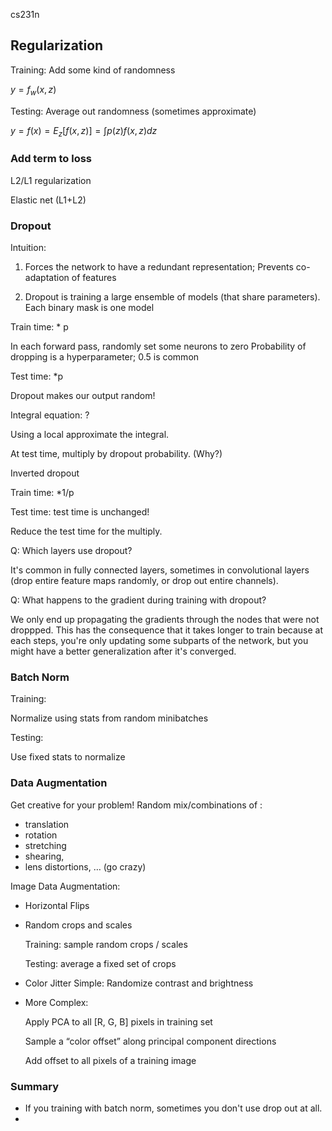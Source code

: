 cs231n



## Regularization

Training: Add some kind of randomness

$y=f_w(x,z)$

Testing: Average out randomness (sometimes approximate)

$y=f(x)=E_z[f(x,z)]=\int p(z)f(x,z)dz ​$



### Add term to loss

L2/L1 regularization

Elastic net (L1+L2)



### Dropout

Intuition:

1. Forces the network to have a redundant representation;
   Prevents co-adaptation of features

2. Dropout is training a large ensemble of models (that share parameters).
   Each binary mask is one model



Train time: * p

In each forward pass, randomly set some neurons to zero
Probability of dropping is a hyperparameter; 0.5 is common



Test time: *p

Dropout makes our output random!

Integral equation: ?

Using a local approximate the integral.

At test time, multiply by dropout probability. (Why?)



Inverted dropout

Train time: *1/p

Test time: test time is unchanged!

Reduce the test time for the multiply.



Q: Which layers use dropout?

It's common in fully connected layers, sometimes in convolutional layers (drop entire feature maps randomly, or drop out entire channels).

Q: What happens to the gradient during training with dropout?

We only end up propagating the gradients through the nodes that were not droppped. This has the consequence that it takes longer to train because at each steps, you're only updating some subparts of the network, but you might have a better generalization after it's converged.

### Batch Norm

Training:

Normalize using stats from random minibatches



Testing: 

Use fixed stats to normalize



### Data Augmentation

Get creative for your problem!
Random mix/combinations of :
- translation
- rotation
- stretching
- shearing,
- lens distortions, … (go crazy)



Image Data Augmentation:

+ Horizontal Flips

+ Random crops and scales

  Training: sample random crops / scales

  Testing: average a fixed set of crops

+ Color Jitter
  Simple: Randomize contrast and brightness

  

+ More Complex:

  Apply PCA to all [R, G, B] pixels in training set

  Sample a “color offset” along principal component directions

  Add offset to all pixels of a training image





### Summary

+ If you training with batch norm, sometimes you don't use drop out at all.
+ 



















